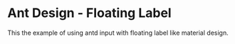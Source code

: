 
# Ant Design - Floating Label

This the example of using antd input with floating label like material design.

